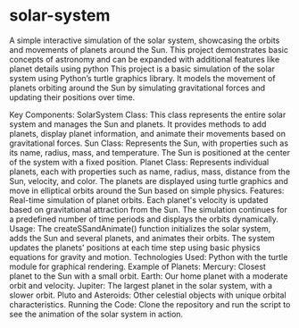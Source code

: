 # solar-system
A simple interactive simulation of the solar system, showcasing the orbits and movements of planets around the Sun. This project demonstrates basic concepts of astronomy and can be expanded with additional features like planet details using python
This project is a basic simulation of the solar system using Python’s turtle graphics library. It models the movement of planets orbiting around the Sun by simulating gravitational forces and updating their positions over time.

Key Components:
SolarSystem Class:
This class represents the entire solar system and manages the Sun and planets.
It provides methods to add planets, display planet information, and animate their movements based on gravitational forces.
Sun Class:
Represents the Sun, with properties such as its name, radius, mass, and temperature.
The Sun is positioned at the center of the system with a fixed position.
Planet Class:
Represents individual planets, each with properties such as name, radius, mass, distance from the Sun, velocity, and color.
The planets are displayed using turtle graphics and move in elliptical orbits around the Sun based on simple physics.
Features:
Real-time simulation of planet orbits.
Each planet's velocity is updated based on gravitational attraction from the Sun.
The simulation continues for a predefined number of time periods and displays the orbits dynamically.
Usage:
The createSSandAnimate() function initializes the solar system, adds the Sun and several planets, and animates their orbits.
The system updates the planets' positions at each time step using basic physics equations for gravity and motion.
Technologies Used:
Python with the turtle module for graphical rendering.
Example of Planets:
Mercury: Closest planet to the Sun with a small orbit.
Earth: Our home planet with a moderate orbit and velocity.
Jupiter: The largest planet in the solar system, with a slower orbit.
Pluto and Asteroids: Other celestial objects with unique orbital characteristics.
Running the Code:
Clone the repository and run the script to see the animation of the solar system in action.

